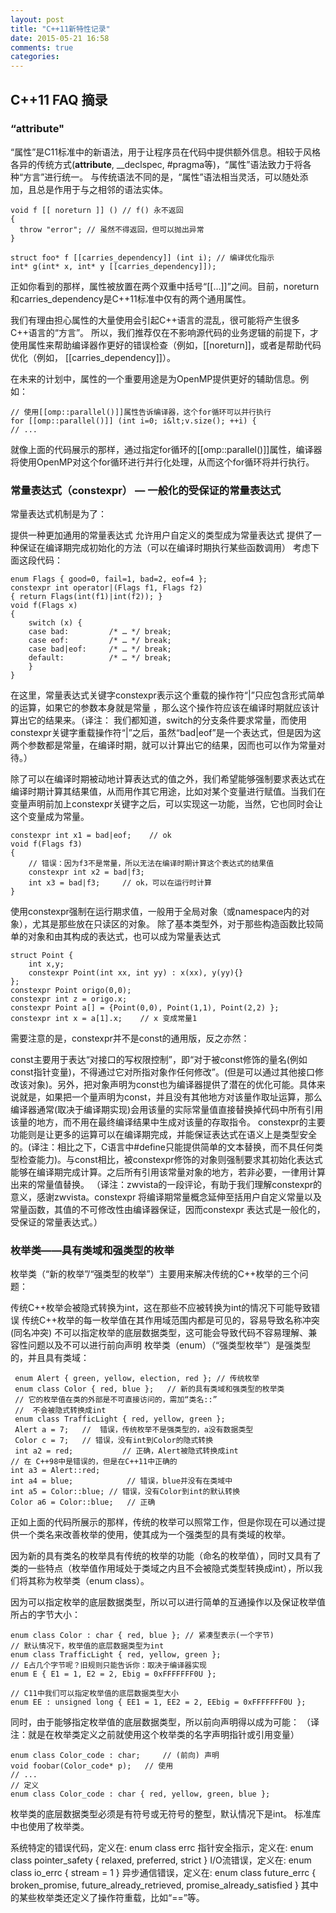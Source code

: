 ```yaml
---
layout: post
title: "C++11新特性记录"
date: 2015-05-21 16:58
comments: true
categories: 
---
```


## C++11 FAQ 摘录

### “attribute"

“属性”是C11标准中的新语法，用于让程序员在代码中提供额外信息。相较于风格各异的传统方式(__attribute__, __declspec, #pragma等)，“属性”语法致力于将各种“方言”进行统一。
与传统语法不同的是，“属性”语法相当灵活，可以随处添加，且总是作用于与之相邻的语法实体。

    void f [[ noreturn ]] () // f() 永不返回
    {
      throw "error"; // 虽然不得返回，但可以抛出异常
    }

    struct foo* f [[carries_dependency]] (int i); // 编译优化指示
    int* g(int* x, int* y [[carries_dependency]]);
正如你看到的那样，属性被放置在两个双重中括号“[[…]]”之间。目前，noreturn和carries_dependency是C++11标准中仅有的两个通用属性。

我们有理由担心属性的大量使用会引起C++语言的混乱，很可能将产生很多C++语言的“方言”。
所以，我们推荐仅在不影响源代码的业务逻辑的前提下，才使用属性来帮助编译器作更好的错误检查（例如，[[noreturn]]，或者是帮助代码优化（例如， [[carries_dependency]]）。

在未来的计划中，属性的一个重要用途是为OpenMP提供更好的辅助信息。例如：

    // 使用[[omp::parallel()]]属性告诉编译器，这个for循环可以并行执行
    for [[omp::parallel()]] (int i=0; i&lt;v.size(); ++i) {
    // ...
就像上面的代码展示的那样，通过指定for循环的[[omp::parallel()]]属性，编译器将使用OpenMP对这个for循环进行并行化处理，从而这个for循环将并行执行。

<!--more-->

### 常量表达式（constexpr） — 一般化的受保证的常量表达式

常量表达式机制是为了：

提供一种更加通用的常量表达式
允许用户自定义的类型成为常量表达式
提供了一种保证在编译期完成初始化的方法（可以在编译时期执行某些函数调用）
考虑下面这段代码：

    enum Flags { good=0, fail=1, bad=2, eof=4 };
    constexpr int operator|(Flags f1, Flags f2)
    { return Flags(int(f1)|int(f2)); }
    void f(Flags x)
    {
        switch (x) {
        case bad:         /* … */ break;
        case eof:         /* … */ break;
        case bad|eof:     /* … */ break;
        default:          /* … */ break;
        }
    }
在这里，常量表达式关键字constexpr表示这个重载的操作符“|”只应包含形式简单的运算，如果它的参数本身就是常量 ，那么这个操作符应该在编译时期就应该计算出它的结果来。（译注： 我们都知道，switch的分支条件要求常量，而使用constexpr关键字重载操作符“|”之后，虽然“bad|eof”是一个表达式，但是因为这两个参数都是常量，在编译时期，就可以计算出它的结果，因而也可以作为常量对待。）

除了可以在编译时期被动地计算表达式的值之外，我们希望能够强制要求表达式在编译时期计算其结果值，从而用作其它用途，比如对某个变量进行赋值。当我们在变量声明前加上constexpr关键字之后，可以实现这一功能，当然，它也同时会让这个变量成为常量。

    constexpr int x1 = bad|eof;    // ok
    void f(Flags f3)
    {
        // 错误：因为f3不是常量，所以无法在编译时期计算这个表达式的结果值
        constexpr int x2 = bad|f3;
        int x3 = bad|f3;     // ok，可以在运行时计算
    }
使用constexpr强制在运行期求值，一般用于全局对象（或namespace内的对象），尤其是那些放在只读区的对象。
除了基本类型外，对于那些构造函数比较简单的对象和由其构成的表达式，也可以成为常量表达式

    struct Point {
        int x,y;
        constexpr Point(int xx, int yy) : x(xx), y(yy){}
    };
    constexpr Point origo(0,0);
    constexpr int z = origo.x;
    constexpr Point a[] = {Point(0,0), Point(1,1), Point(2,2) };
    constexpr int x = a[1].x;    // x 变成常量1
需要注意的是，constexpr并不是const的通用版，反之亦然：

const主要用于表达“对接口的写权限控制”，即“对于被const修饰的量名(例如const指针变量)，不得通过它对所指对象作任何修改”。(但是可以通过其他接口修改该对象)。另外，把对象声明为const也为编译器提供了潜在的优化可能。具体来说就是，如果把一个量声明为const，并且没有其他地方对该量作取址运算，那么编译器通常(取决于编译期实现)会用该量的实际常量值直接替换掉代码中所有引用该量的地方，而不用在最终编译结果中生成对该量的存取指令。
constexpr的主要功能则是让更多的运算可以在编译期完成，并能保证表达式在语义上是类型安全的。(译注：相比之下，C语言中#define只能提供简单的文本替换，而不具任何类型检查能力)。与const相比，被constexpr修饰的对象则强制要求其初始化表达式能够在编译期完成计算。之后所有引用该常量对象的地方，若非必要，一律用计算出来的常量值替换。
（译注：zwvista的一段评论，有助于我们理解constexpr的意义，感谢zwvista。constexpr 将编译期常量概念延伸至括用户自定义常量以及常量函数，其值的不可修改性由编译器保证，因而constexpr 表达式是一般化的，受保证的常量表达式。）

### 枚举类——具有类域和强类型的枚举

枚举类（“新的枚举”/“强类型的枚举”）主要用来解决传统的C++枚举的三个问题：

传统C++枚举会被隐式转换为int，这在那些不应被转换为int的情况下可能导致错误
传统C++枚举的每一枚举值在其作用域范围内都是可见的，容易导致名称冲突(同名冲突)
不可以指定枚举的底层数据类型，这可能会导致代码不容易理解、兼容性问题以及不可以进行前向声明
枚举类（enum）（“强类型枚举”）是强类型的，并且具有类域：

     enum Alert { green, yellow, election, red }; // 传统枚举
     enum class Color { red, blue };   // 新的具有类域和强类型的枚举类
     // 它的枚举值在类的外部是不可直接访问的，需加“类名::”
     //  不会被隐式转换成int
     enum class TrafficLight { red, yellow, green };
     Alert a = 7;   //  错误，传统枚举不是强类型的，a没有数据类型
     Color c = 7;   // 错误，没有int到Color的隐式转换
     int a2 = red;           // 正确，Alert被隐式转换成int
    // 在 C++98中是错误的，但是在C++11中正确的
    int a3 = Alert::red;
    int a4 = blue;            // 错误，blue并没有在类域中
    int a5 = Color::blue; // 错误，没有Color到int的默认转换
    Color a6 = Color::blue;   // 正确 

正如上面的代码所展示的那样，传统的枚举可以照常工作，但是你现在可以通过提供一个类名来改善枚举的使用，使其成为一个强类型的具有类域的枚举。

因为新的具有类名的枚举具有传统的枚举的功能（命名的枚举值），同时又具有了类的一些特点（枚举值作用域处于类域之内且不会被隐式类型转换成int），所以我们将其称为枚举类（enum class）。

因为可以指定枚举的底层数据类型，所以可以进行简单的互通操作以及保证枚举值所占的字节大小：

    enum class Color : char { red, blue }; // 紧凑型表示(一个字节)
    // 默认情况下，枚举值的底层数据类型为int
    enum class TrafficLight { red, yellow, green };
    // E占几个字节呢？旧规则只能告诉你：取决于编译器实现
    enum E { E1 = 1, E2 = 2, Ebig = 0xFFFFFFF0U };
 
    // C11中我们可以指定枚举值的底层数据类型大小
    enum EE : unsigned long { EE1 = 1, EE2 = 2, EEbig = 0xFFFFFFF0U };

同时，由于能够指定枚举值的底层数据类型，所以前向声明得以成为可能：
（译注：就是在枚举类定义之前就使用这个枚举类的名字声明指针或引用变量）

    enum class Color_code : char;     // (前向) 声明
    void foobar(Color_code* p);   // 使用
    // ...
    // 定义
    enum class Color_code : char { red, yellow, green, blue }; 

枚举类的底层数据类型必须是有符号或无符号的整型，默认情况下是int。
标准库中也使用了枚举类。

系统特定的错误代码，定义在: enum class errc
指针安全指示，定义在: enum class pointer_safety { relaxed, preferred, strict }
I/O流错误，定义在: enum class io_errc { stream = 1 }
异步通信错误，定义在: enum class future_errc { broken_promise, future_already_retrieved, promise_already_satisfied }
其中的某些枚举类还定义了操作符重载，比如“==”等。

